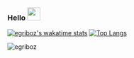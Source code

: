 ### Hello <img src="https://github.com/TheDudeThatCode/TheDudeThatCode/raw/master/Assets/Hi.gif" width="29px" style="max-width:100%;"> 

[![egriboz's wakatime stats](https://github-readme-stats.vercel.app/api/wakatime?username=egriboz)](https://github.com/anuraghazra/github-readme-stats)
[![Top Langs](https://github-readme-stats.vercel.app/api/top-langs/?username=egriboz&layout=compact)](https://github.com/anuraghazra/github-readme-stats)

<p align="left"> <img src="https://komarev.com/ghpvc/?username=egriboz" alt="egriboz" /> </p>

<!--
<img src="https://img.shields.io/badge/html5%20-%23E34F26.svg?&style=for-the-badge&logo=html5&logoColor=white"/> <img src="https://img.shields.io/badge/css3%20-%231572B6.svg?&style=for-the-badge&logo=css3&logoColor=white"/> <img src="https://img.shields.io/badge/SASS%20-hotpink.svg?&style=for-the-badge&logo=SASS&logoColor=white"/> <img src="https://img.shields.io/badge/javascript%20-%23323330.svg?&style=for-the-badge&logo=javascript&logoColor=%23F7DF1E"/> 
-->
<!--
[![Top Langs](https://github-readme-stats.vercel.app/api/top-langs/?username=egriboz&layout=compact&hide_border=true)](https://github.com/egriboz/github-readme-stats)	
 -->


<!-- ![Visits Badge](https://badges.pufler.dev/visits/egriboz/egriboz) ![Years Badge](https://badges.pufler.dev/years/egriboz) -->

